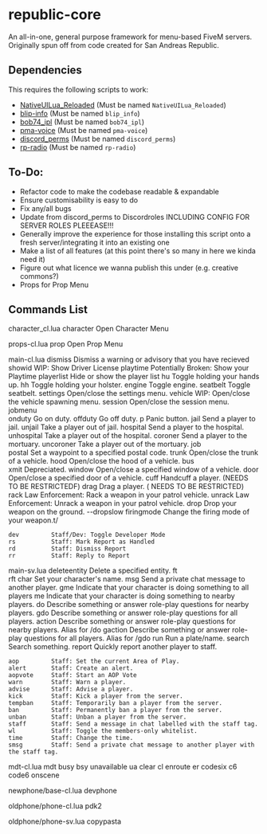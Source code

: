 # republic-core
An all-in-one, general purpose framework for menu-based FiveM servers. Originally spun off from code created for San Andreas Republic.

## Dependencies
This requires the following scripts to work:
- [NativeUILua_Reloaded](https://github.com/sdiaz/NativeUILua_Reloaded) (Must be named `NativeUILua_Reloaded`)
- [blip-info](https://github.com/glitchdetector/fivem-blip-info) (Must be named `blip_info`)
- [bob74_ipl](https://github.com/Bob74/bob74_ipl) (Must be named `bob74_ipl`)
- [pma-voice](https://github.com/AvarianKnight/pma-voice) (Must be named `pma-voice`)
- [discord_perms](https://github.com/logan-mcgee/discord_perms) (Must be named `discord_perms`)
- [rp-radio](https://github.com/AvarianKnight/rp-radio) (Must be named `rp-radio`)

## To-Do:
- Refactor code to make the codebase readable & expandable
- Ensure customisability is easy to do
- Fix any/all bugs
- Update from discord_perms to Discordroles INCLUDING CONFIG FOR SERVER ROLES PLEEEASE!!!
- Generally improve the experience for those installing this script onto a fresh server/integrating it into an existing one
- Make a list of all features (at this point there's so many in here we kinda need it)
- Figure out what licence we wanna publish this under (e.g. creative commons?)
- Props for Prop Menu

## Commands List
character_cl.lua
	character	Open Character Menu

props-cl.lua
	prop		Open Prop Menu

main-cl.lua
	dismiss		Dismiss a warning or advisory that you have recieved
	showid		WIP: Show Driver License
	playtime	Potentially Broken: Show your Playtime
	playerlist	Hide or show the player list
	hu			Toggle holding your hands up.
	hh			Toggle holding your holster.
	engine		Toggle engine.
	seatbelt	Toggle seatbelt.
	settings	Open/close the settings menu.
	vehicle		WIP: Open/close the vehicle spawning menu.
	session		Open/close the session menu.
	jobmenu		
	onduty		Go on duty.
	offduty		Go off duty.
	p			Panic button.
	jail		Send a player to jail.
	unjail		Take a player out of jail.
	hospital	Send a player to the hospital.
	unhospital 	Take a player out of the hospital.
	coroner		Send a player to the mortuary.
	uncoroner	Take a player out of the mortuary.
	job			
	postal		Set a waypoint to a specified postal code.
	trunk		Open/close the trunk of a vehicle.
	hood		Open/close the hood of a vehicle.
	bus			
	xmit		Depreciated.
	window		Open/close a specified window of a vehicle.
	door		Open/close a specified door of a vehicle.
	cuff		Handcuff a player. (NEEDS TO BE RESTRICTEDF)
	drag		Drag a player. 		( NEEDS TO BE RESTRICTED)
	rack		Law Enforcement: Rack a weapon in your patrol vehicle.
	unrack		Law Enforcement: Unrack a weapon in your patrol vehicle.
	drop		Drop your weapon on the ground.
	--dropslow
	firingmode	Change the firing mode of your weapon.t/

	dev			Staff/Dev: Toggle Developer Mode
	rs			Staff: Mark Report as Handled
	rd			Staff: Dismiss Report
	rr			Staff: Reply to Report

main-sv.lua
	deleteentity	Delete a specified entity.
	ft			
	rft
	char		Set your character's name.
	msg			Send a private chat message to another player.
	gme			Indicate that your character is doing something to all players
	me			Indicate that your character is doing something to nearby players.
	do			Describe something or answer role-play questions for nearby players.
	gdo			Describe something or answer role-play questions for all players.
	action		Describe something or answer role-play questions for nearby players. Alias for /do
	gaction		Describe something or answer role-play questions for all players. Alias for /gdo
	run			Run a plate/name.
	search		Search something.
	report		Quickly report another player to staff.

	aop			Staff: Set the current Area of Play.
	alert		Staff: Create an alert.
	aopvote		Staff: Start an AOP Vote
	warn		Staff: Warn a player.
	advise		Staff: Advise a player.
	kick		Staff: Kick a player from the server.
	tempban		Staff: Temporarily ban a player from the server.
	ban			Staff: Permanently ban a player from the server.
	unban		Staff: Unban a player from the server.
	staff 		Staff: Send a message in chat labelled with the staff tag.
	wl			Staff: Toggle the members-only whitelist.
	time		Staff: Change the time.
	smsg		Staff: Send a private chat message to another player with the staff tag.

mdt-cl.lua
	mdt
	busy
	bsy
	unavailable
	ua
	clear
	cl
	enroute
	er
	codesix
	c6
	code6
	onscene

newphone/base-cl.lua
	devphone

oldphone/phone-cl.lua
	pdk2

oldphone/phone-sv.lua
	copypasta

